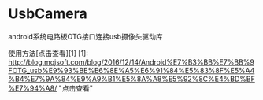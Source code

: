 # UsbCamera
android系统电路板OTG接口连接usb摄像头驱动库

使用方法[点击查看][1]
[1]: http://blog.mojsoft.com/blog/2016/12/14/Android%E7%B3%BB%E7%BB%9FOTG_usb%E9%93%BE%E6%8E%A5%E6%91%84%E5%83%8F%E5%A4%B4%E7%9A%84%E9%A9%B1%E5%8A%A8%E5%92%8C%E4%BD%BF%E7%94%A8/        "点击查看" 

